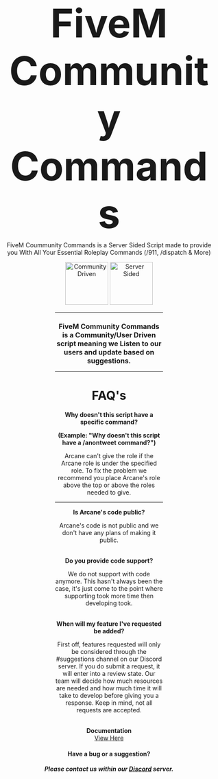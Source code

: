 </head><body><center>
<h1 style="font-size: 92px; margin-bottom: -5px;">FiveM Community Commands</h1>
<p>FiveM Coummunity Commands is a Server Sided Script made to provide you
   With All Your Essential Roleplay Commands (/911, /dispatch & More)</p>
<img alt="Community Driven" src="https://i.imgur.com/GCEszCt.png" width="100">
<img alt="Server Sided" src="https://i.imgur.com/fpAWLuB.png" width="100">
<div style="margin: 0 auto; width: 50%; font-weight: normal;">
<hr>
<h1 style="font-size: 16px;">FiveM Community Commands is a Community/User
    Driven script meaning we Listen to our users and update based on suggestions.</h1>
<hr>
<h1>FAQ's</h1>
<p><b>Why doesn't this script have a specific command?</b>
</br>
<P> <b>(Example: "Why doesn't this script have a /anontweet command?")</b>
</p><p>Arcane can't give the role if the Arcane role is under the specified role.
To fix the problem we recommend you place Arcane's role above the top or above the roles needed to give.</p>
<hr>
<b>Is Arcane's code public?</b>
<p>Arcane's code is not public and we don't have any plans of making it public.</p>
<br>
<b>Do you provide code support?</b>
<p>We do not support with code anymore. This hasn't always been the case, it's just come to the point where supporting took more time
then developing took.</p>
<br>
<b>When will my feature I've requested be added?</b>
<p>First off, features requested will only be considered through the #suggestions channel on our Discord server. If you do submit a
request, it will enter into a review state. Our team will decide how much resources are needed and how much time it will take to
develop before giving you a response. Keep in mind, not all requests are accepted.</p>
</div>
<br>
<b>Documentation</b>
<br>
<a target="_blank" onclick="trackCampaignWebClick('', 'description');" rel="nofollow" href="https://docs.arcanebot.xyz">View Here</a><p></p>
<h4 style="margin-bottom: -1px;">Have a bug or a suggestion?</h4>
<h5>Please contact us within our <a target="_blank" onclick="trackCampaignWebClick('', 'description');" rel="nofollow" href="https://discord.gg/467YPjF">Discord</a> server.</h5>
</center>
</body></html>
